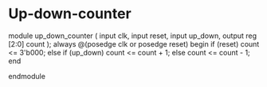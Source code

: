 # Up-down-counter
module up_down_counter (
    input clk,
    input reset,
    input up_down, 
    output reg [2:0] count
);
always @(posedge clk or posedge reset) begin
        if (reset)
            count <= 3'b000;
        else if (up_down)
            count <= count + 1;
        else
            count <= count - 1;
    end

endmodule
    
